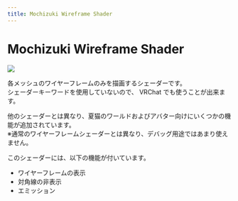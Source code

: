 ```yaml
---
title: Mochizuki Wireframe Shader
---
```


# Mochizuki Wireframe Shader

<img src="https://assets.mochizuki.moe/docs/wireframe-shader/thumbnail.png">
<br>

各メッシュのワイヤーフレームのみを描画するシェーダーです。  
シェーダーキーワードを使用していないので、 VRChat でも使うことが出来ます。

他のシェーダーとは異なり、夏猫のワールドおよびアバター向けにいくつかの機能が追加されています。  
※通常のワイヤーフレームシェーダーとは異なり、デバッグ用途ではあまり使えません。

このシェーダーには、以下の機能が付いています。

-   ワイヤーフレームの表示
-   対角線の非表示
-   エミッション
